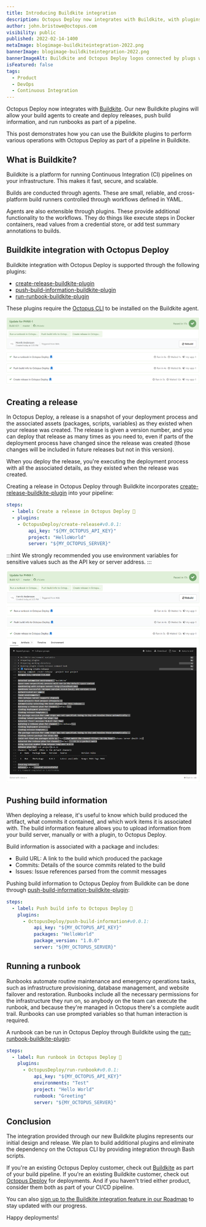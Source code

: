 ```yaml
---
title: Introducing Buildkite integration
description: Octopus Deploy now integrates with Buildkite, with plugins that are available for build agents. Learn how to use these new plugins.
author: john.bristowe@octopus.com
visibility: public
published: 2022-02-14-1400
metaImage: blogimage-buildkiteintegration-2022.png
bannerImage: blogimage-buildkiteintegration-2022.png
bannerImageAlt: Buildkite and Octopus Deploy logos connected by plugs with little stars around the connection.
isFeatured: false
tags: 
  - Product
  - DevOps
  - Continuous Integration
---
```


Octopus Deploy now integrates with [Buildkite](https://buildkite.com/). Our new Buildkite plugins will allow your build agents to create and deploy releases, push build information, and run runbooks as part of a pipeline.  

This post demonstrates how you can use the Buildkite plugins to perform various operations with Octopus Deploy as part of a pipeline in Buildkite.

## What is Buildkite?

Buildkite is a platform for running Continuous Integration (CI) pipelines on your infrastructure. This makes it fast, secure, and scalable.

Builds are conducted through agents. These are small, reliable, and cross-platform build runners controlled through workflows defined in YAML. 

Agents are also extensible through plugins. These provide additional functionality to the workflows. They do things like execute steps in Docker containers, read values from a credential store, or add test summary annotations to builds.

## Buildkite integration with Octopus Deploy

Buildkite integration with Octopus Deploy is supported through the following plugins:

- [create-release-buildkite-plugin](https://github.com/OctopusDeploy/create-release-buildkite-plugin)
- [push-build-information-buildkite-plugin](https://github.com/OctopusDeploy/push-build-information-buildkite-plugin)
- [run-runbook-buildkite-plugin](https://github.com/OctopusDeploy/run-runbook-buildkite-plugin)

These plugins require the [Octopus CLI](https://octopus.com/downloads/octopuscli) to be installed on the Buildkite agent.

![Buildkite Agent Runs](buildkite-agent-runs.png)

## Creating a release

In Octopus Deploy, a release is a snapshot of your deployment process and the associated assets (packages, scripts, variables) as they existed when your release was created. The release is given a version number, and you can deploy that release as many times as you need to, even if parts of the deployment process have changed since the release was created (those changes will be included in future releases but not in this version).

When you deploy the release, you're executing the deployment process with all the associated details, as they existed when the release was created.

Creating a release in Octopus Deploy through Buildkite incorporates [create-release-buildkite-plugin](https://github.com/OctopusDeploy/create-release-buildkite-plugin) into your pipeline:

```yaml
steps:
  - label: Create a release in Octopus Deploy 🐙
  - plugins: 
    - OctopusDeploy/create-release#v0.0.1:
        api_key: "${MY_OCTOPUS_API_KEY}"
        project: "HelloWorld"
        server: "${MY_OCTOPUS_SERVER}"
```

:::hint
We strongly recommended you use environment variables for sensitive values such as the API key or server address.
:::

![Buildkite Agent Runs Output](buildkite-agent-runs-output.png)

## Pushing build information

When deploying a release, it's useful to know which build produced the artifact, what commits it contained, and which work items it is associated with. The build information feature allows you to upload information from your build server, manually or with a plugin, to Octopus Deploy.

Build information is associated with a package and includes:

- Build URL: A link to the build which produced the package
- Commits: Details of the source commits related to the build
- Issues: Issue references parsed from the commit messages

Pushing build information to Octopus Deploy from Buildkite can be done through [push-build-information-buildkite-plugin](https://github.com/OctopusDeploy/push-build-information-buildkite-plugin):

```yaml
steps:
  - label: Push build info to Octopus Deploy 🐙
    plugins: 
      - OctopusDeploy/push-build-information#v0.0.1:
          api_key: "${MY_OCTOPUS_API_KEY}"
          packages: "HelloWorld"
          package_version: "1.0.0"
          server: "${MY_OCTOPUS_SERVER}"
```

## Running a runbook

Runbooks automate routine maintenance and emergency operations tasks, such as infrastructure provisioning, database management, and website failover and restoration. Runbooks include all the necessary permissions for the infrastructure they run on, so anybody on the team can execute the runbook, and because they're managed in Octopus there's a complete audit trail. Runbooks can use prompted variables so that human interaction is required.

A runbook can be run in Octopus Deploy through Buildkite using the [run-runbook-buildkite-plugin](https://github.com/OctopusDeploy/run-runbook-buildkite-plugin):

```yaml
steps:
  - label: Run runbook in Octopus Deploy 🐙
    plugins: 
      - OctopusDeploy/run-runbook#v0.0.1:
          api_key: "${MY_OCTOPUS_API_KEY}"
          environments: "Test"
          project: "Hello World"
          runbook: "Greeting"
          server: "${MY_OCTOPUS_SERVER}"
```

## Conclusion

The integration provided through our new Buildkite plugins represents our initial design and release. We plan to build additional plugins and eliminate the dependency on the Octopus CLI by providing integration through Bash scripts.

If you're an existing Octopus Deploy customer, check out [Buildkite](https://buildkite.com/) as part of your build pipeline. If you're an existing Buildkite customer, check out [Octopus Deploy](https://octopus.com/start) for deployments. And if you haven't tried either product, consider them both as part of your CI/CD pipeline.

You can also [sign up to the Buildkite integration feature in our Roadmap](https://octopus.com/company/roadmap#buildkite) to stay updated with our progress.

Happy deployments!